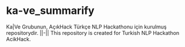 # ka-ve_summarify
Ka|Ve Grubunun, AçıkHack Türkçe NLP Hackathonu için kurulmuş repositorydir. ||-|| This repository is created for Turkish NLP Hackathon AcikHack.
